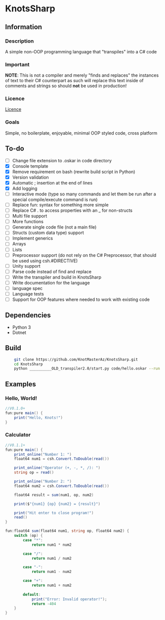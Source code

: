 # KnotsSharp

## Information

### Description

A simple non-OOP programming language that "transpiles" into a C# code

### Important
**NOTE**: This is not a compiler and merely "finds and replaces" the instances of text to their C# counterpart as such will replace this text inside of comments and strings so should **not** be used in production!

### Licence
[Licence](LICENSE)


### Goals
Simple, no boilerplate, enjoyable, minimal OOP styled code, cross platform

## To-do
- [ ] Change file extension to .oskar in code directory
- [x] Console template
- [X] Remove requirement on bash (rewrite build script in Python)
- [X] Version validation
- [X] Automatic ; insertion at the end of lines
- [X] Add logging
- [ ] Interactive mode (type so many commands and let them be run after a special compile/execute command is run)
- [ ] Replace fun:<datatype> syntax for something more simple
- [ ] Replace C# . to access properties with an _ for non-structs
- [ ] Multi file support
- [ ] More functions
- [ ] Generate single code file (not a main file)
- [ ] Structs (custom data type) support
- [ ] Implement generics
- [ ] Arrays
- [ ] Lists
- [ ] Preprocessor support (do not rely on the C# Preprocessor, that should be used using csh.#DIRECTIVE)
- [ ] Unity support
- [ ] Parse code instead of find and replace
- [ ] Write the transpiler and build in KnotsSharp
- [ ] Write documentation for the language
- [ ] language spec
- [ ] Language tests
- [ ] Support for OOP features where needed to work with existing code

## Dependencies
- Python 3
- Dotnet

## Build
```sh
    git clone https://github.com/KnotMasterAz/KnotsSharp.git
    cd KnotsSharp
    python __________OLD_transpiler2.0/start.py code/hello.oskar --run --Console # Compile using the legacy compiler
```

## Examples

### Hello, World!
```cs
//V0.1.0+
fun:pure main() {
    print("Hello, Knots!")
}
```

### Calculator
```cs
//V0.1.1+
fun:pure main() {
    print_online("Number 1: ")
    float64 num1 = csh.Convert.ToDouble(read())

    print_online("Operator (+, -, *, /): ")
    string op = read()

    print_online("Number 2: ")
    float64 num2 = csh.Convert.ToDouble(read())

    float64 result = sum(num1, op, num2)

    print($"{num1} {op} {num2} = {result}")

    print("Hit enter to close program!")
    read()
}

fun:float64 sum(float64 num1, string op, float64 num2) {   
    switch (op) {
        case "*":
            return num1 * num2

        case "/":
            return num1 / num2

        case "-":
            return num1 - num2

        case "+":
            return num1 + num2
        
        default:
            print("Error: Invalid operator!");
            return -404
    }
}
```
